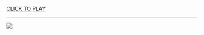 
<a href="https://premium76.site?title=ssf2_unblocked_games_66&ref=13M">CLICK TO PLAY</a></h3>
<hr>

<a href="https://premium76.site?title=ssf2_unblocked_games_66&ref=13M"><img src="https://clearcache.store/games.png"></a>


